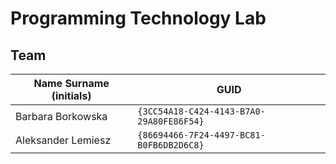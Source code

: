 # Programming Technology Lab

## Team

| Name Surname (initials) | GUID                                     |
| ----------------------- | ---------------------------------------- |
| Barbara Borkowska       | `{3CC54A18-C424-4143-B7A0-29A80FE86F54}` |
| Aleksander Lemiesz      | `{86694466-7F24-4497-BC81-B0FB6DB2D6C8}` |
